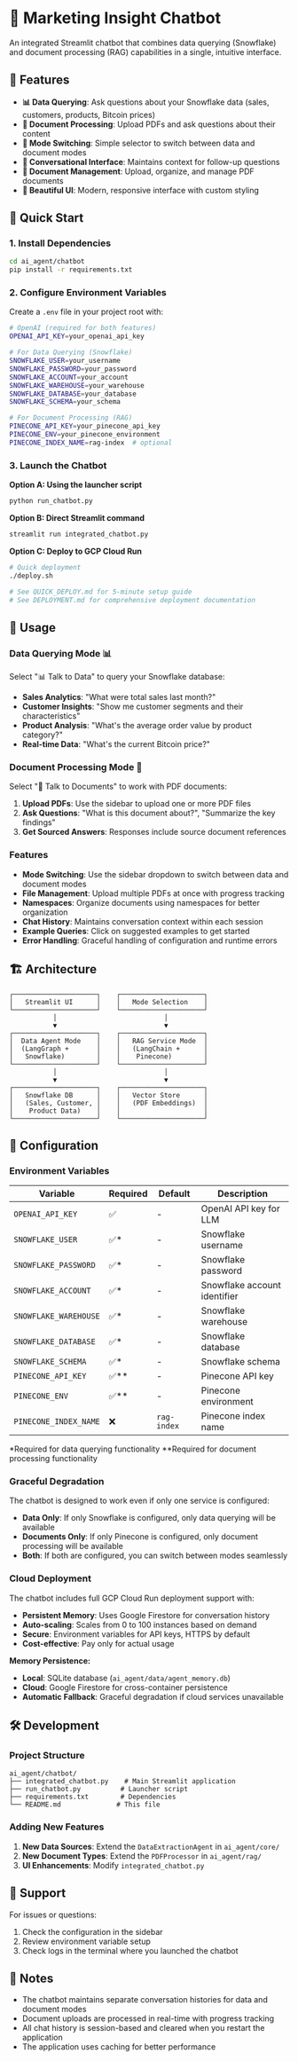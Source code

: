 # 🤖 Marketing Insight Chatbot

An integrated Streamlit chatbot that combines data querying (Snowflake) and document processing (RAG) capabilities in a single, intuitive interface.

## 🌟 Features

- **📊 Data Querying**: Ask questions about your Snowflake data (sales, customers, products, Bitcoin prices)
- **📄 Document Processing**: Upload PDFs and ask questions about their content
- **🔄 Mode Switching**: Simple selector to switch between data and document modes
- **💬 Conversational Interface**: Maintains context for follow-up questions
- **📁 Document Management**: Upload, organize, and manage PDF documents
- **🎨 Beautiful UI**: Modern, responsive interface with custom styling

## 🚀 Quick Start

### 1. Install Dependencies

```bash
cd ai_agent/chatbot
pip install -r requirements.txt
```

### 2. Configure Environment Variables

Create a `.env` file in your project root with:

```bash
# OpenAI (required for both features)
OPENAI_API_KEY=your_openai_api_key

# For Data Querying (Snowflake)
SNOWFLAKE_USER=your_username
SNOWFLAKE_PASSWORD=your_password
SNOWFLAKE_ACCOUNT=your_account
SNOWFLAKE_WAREHOUSE=your_warehouse
SNOWFLAKE_DATABASE=your_database
SNOWFLAKE_SCHEMA=your_schema

# For Document Processing (RAG)
PINECONE_API_KEY=your_pinecone_api_key
PINECONE_ENV=your_pinecone_environment
PINECONE_INDEX_NAME=rag-index  # optional
```

### 3. Launch the Chatbot

**Option A: Using the launcher script**
```bash
python run_chatbot.py
```

**Option B: Direct Streamlit command**
```bash
streamlit run integrated_chatbot.py
```

**Option C: Deploy to GCP Cloud Run**
```bash
# Quick deployment
./deploy.sh

# See QUICK_DEPLOY.md for 5-minute setup guide
# See DEPLOYMENT.md for comprehensive deployment documentation
```

## 🎯 Usage

### Data Querying Mode 📊

Select "📊 Talk to Data" to query your Snowflake database:

- **Sales Analytics**: "What were total sales last month?"
- **Customer Insights**: "Show me customer segments and their characteristics"
- **Product Analysis**: "What's the average order value by product category?"
- **Real-time Data**: "What's the current Bitcoin price?"

### Document Processing Mode 📄

Select "📄 Talk to Documents" to work with PDF documents:

1. **Upload PDFs**: Use the sidebar to upload one or more PDF files
2. **Ask Questions**: "What is this document about?", "Summarize the key findings"
3. **Get Sourced Answers**: Responses include source document references

### Features

- **Mode Switching**: Use the sidebar dropdown to switch between data and document modes
- **File Management**: Upload multiple PDFs at once with progress tracking
- **Namespaces**: Organize documents using namespaces for better organization
- **Chat History**: Maintains conversation context within each session
- **Example Queries**: Click on suggested examples to get started
- **Error Handling**: Graceful handling of configuration and runtime errors

## 🏗️ Architecture

```
┌─────────────────────┐    ┌─────────────────────┐
│   Streamlit UI      │    │   Mode Selection    │
└─────────────────────┘    └─────────────────────┘
           │                           │
           ▼                           ▼
┌─────────────────────┐    ┌─────────────────────┐
│  Data Agent Mode    │    │   RAG Service Mode  │
│  (LangGraph +       │    │   (LangChain +      │
│   Snowflake)        │    │    Pinecone)        │
└─────────────────────┘    └─────────────────────┘
           │                           │
           ▼                           ▼
┌─────────────────────┐    ┌─────────────────────┐
│   Snowflake DB      │    │   Vector Store      │
│   (Sales, Customer, │    │   (PDF Embeddings)  │
│    Product Data)    │    │                     │
└─────────────────────┘    └─────────────────────┘
```

## 🔧 Configuration

### Environment Variables

| Variable | Required | Default | Description |
|----------|----------|---------|-------------|
| `OPENAI_API_KEY` | ✅ | - | OpenAI API key for LLM |
| `SNOWFLAKE_USER` | ✅* | - | Snowflake username |
| `SNOWFLAKE_PASSWORD` | ✅* | - | Snowflake password |
| `SNOWFLAKE_ACCOUNT` | ✅* | - | Snowflake account identifier |
| `SNOWFLAKE_WAREHOUSE` | ✅* | - | Snowflake warehouse |
| `SNOWFLAKE_DATABASE` | ✅* | - | Snowflake database |
| `SNOWFLAKE_SCHEMA` | ✅* | - | Snowflake schema |
| `PINECONE_API_KEY` | ✅** | - | Pinecone API key |
| `PINECONE_ENV` | ✅** | - | Pinecone environment |
| `PINECONE_INDEX_NAME` | ❌ | `rag-index` | Pinecone index name |

*Required for data querying functionality
**Required for document processing functionality

### Graceful Degradation

The chatbot is designed to work even if only one service is configured:

- **Data Only**: If only Snowflake is configured, only data querying will be available
- **Documents Only**: If only Pinecone is configured, only document processing will be available
- **Both**: If both are configured, you can switch between modes seamlessly

### Cloud Deployment

The chatbot includes full GCP Cloud Run deployment support with:

- **Persistent Memory**: Uses Google Firestore for conversation history
- **Auto-scaling**: Scales from 0 to 100 instances based on demand
- **Secure**: Environment variables for API keys, HTTPS by default
- **Cost-effective**: Pay only for actual usage

**Memory Persistence:**
- **Local**: SQLite database (`ai_agent/data/agent_memory.db`)
- **Cloud**: Google Firestore for cross-container persistence
- **Automatic Fallback**: Graceful degradation if cloud services unavailable

## 🛠️ Development

### Project Structure

```
ai_agent/chatbot/
├── integrated_chatbot.py    # Main Streamlit application
├── run_chatbot.py          # Launcher script
├── requirements.txt        # Dependencies
└── README.md              # This file
```

### Adding New Features

1. **New Data Sources**: Extend the `DataExtractionAgent` in `ai_agent/core/`
2. **New Document Types**: Extend the `PDFProcessor` in `ai_agent/rag/`
3. **UI Enhancements**: Modify `integrated_chatbot.py`

## 🤝 Support

For issues or questions:

1. Check the configuration in the sidebar
2. Review environment variable setup
3. Check logs in the terminal where you launched the chatbot

## 📝 Notes

- The chatbot maintains separate conversation histories for data and document modes
- Document uploads are processed in real-time with progress tracking
- All chat history is session-based and cleared when you restart the application
- The application uses caching for better performance
